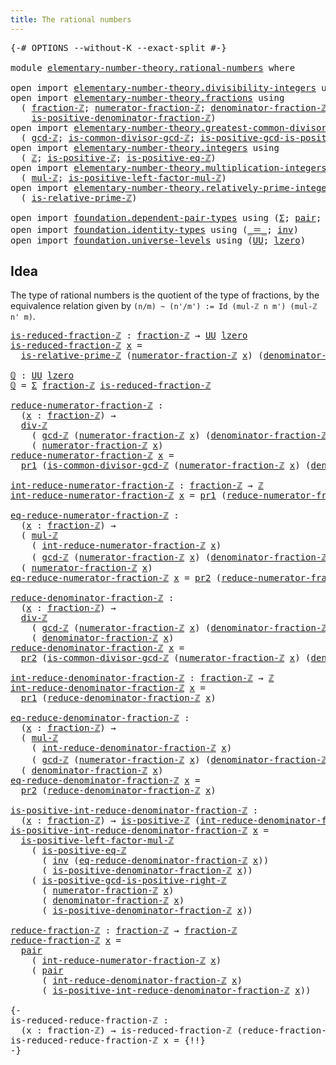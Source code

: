 ```yaml
---
title: The rational numbers
---
```


<pre class="Agda"><a id="46" class="Symbol">{-#</a> <a id="50" class="Keyword">OPTIONS</a> <a id="58" class="Pragma">--without-K</a> <a id="70" class="Pragma">--exact-split</a> <a id="84" class="Symbol">#-}</a>

<a id="89" class="Keyword">module</a> <a id="96" href="elementary-number-theory.rational-numbers.html" class="Module">elementary-number-theory.rational-numbers</a> <a id="138" class="Keyword">where</a>

<a id="145" class="Keyword">open</a> <a id="150" class="Keyword">import</a> <a id="157" href="elementary-number-theory.divisibility-integers.html" class="Module">elementary-number-theory.divisibility-integers</a> <a id="204" class="Keyword">using</a> <a id="210" class="Symbol">(</a><a id="211" href="elementary-number-theory.divisibility-integers.html#2243" class="Function">div-ℤ</a><a id="216" class="Symbol">)</a>
<a id="218" class="Keyword">open</a> <a id="223" class="Keyword">import</a> <a id="230" href="elementary-number-theory.fractions.html" class="Module">elementary-number-theory.fractions</a> <a id="265" class="Keyword">using</a>
  <a id="273" class="Symbol">(</a> <a id="275" href="elementary-number-theory.fractions.html#996" class="Function">fraction-ℤ</a><a id="285" class="Symbol">;</a> <a id="287" href="elementary-number-theory.fractions.html#1047" class="Function">numerator-fraction-ℤ</a><a id="307" class="Symbol">;</a> <a id="309" href="elementary-number-theory.fractions.html#1218" class="Function">denominator-fraction-ℤ</a><a id="331" class="Symbol">;</a>
    <a id="337" href="elementary-number-theory.fractions.html#1326" class="Function">is-positive-denominator-fraction-ℤ</a><a id="371" class="Symbol">)</a>
<a id="373" class="Keyword">open</a> <a id="378" class="Keyword">import</a> <a id="385" href="elementary-number-theory.greatest-common-divisor-integers.html" class="Module">elementary-number-theory.greatest-common-divisor-integers</a> <a id="443" class="Keyword">using</a>
  <a id="451" class="Symbol">(</a> <a id="453" href="elementary-number-theory.greatest-common-divisor-integers.html#4621" class="Function">gcd-ℤ</a><a id="458" class="Symbol">;</a> <a id="460" href="elementary-number-theory.greatest-common-divisor-integers.html#6002" class="Function">is-common-divisor-gcd-ℤ</a><a id="483" class="Symbol">;</a> <a id="485" href="elementary-number-theory.greatest-common-divisor-integers.html#6764" class="Function">is-positive-gcd-is-positive-right-ℤ</a><a id="520" class="Symbol">)</a>
<a id="522" class="Keyword">open</a> <a id="527" class="Keyword">import</a> <a id="534" href="elementary-number-theory.integers.html" class="Module">elementary-number-theory.integers</a> <a id="568" class="Keyword">using</a>
  <a id="576" class="Symbol">(</a> <a id="578" href="elementary-number-theory.integers.html#2078" class="Function">ℤ</a><a id="579" class="Symbol">;</a> <a id="581" href="elementary-number-theory.integers.html#7796" class="Function">is-positive-ℤ</a><a id="594" class="Symbol">;</a> <a id="596" href="elementary-number-theory.integers.html#8224" class="Function">is-positive-eq-ℤ</a><a id="612" class="Symbol">)</a>
<a id="614" class="Keyword">open</a> <a id="619" class="Keyword">import</a> <a id="626" href="elementary-number-theory.multiplication-integers.html" class="Module">elementary-number-theory.multiplication-integers</a> <a id="675" class="Keyword">using</a>
  <a id="683" class="Symbol">(</a> <a id="685" href="elementary-number-theory.multiplication-integers.html#2230" class="Function">mul-ℤ</a><a id="690" class="Symbol">;</a> <a id="692" href="elementary-number-theory.multiplication-integers.html#18919" class="Function">is-positive-left-factor-mul-ℤ</a><a id="721" class="Symbol">)</a>
<a id="723" class="Keyword">open</a> <a id="728" class="Keyword">import</a> <a id="735" href="elementary-number-theory.relatively-prime-integers.html" class="Module">elementary-number-theory.relatively-prime-integers</a> <a id="786" class="Keyword">using</a>
  <a id="794" class="Symbol">(</a> <a id="796" href="elementary-number-theory.relatively-prime-integers.html#492" class="Function">is-relative-prime-ℤ</a><a id="815" class="Symbol">)</a>

<a id="818" class="Keyword">open</a> <a id="823" class="Keyword">import</a> <a id="830" href="foundation.dependent-pair-types.html" class="Module">foundation.dependent-pair-types</a> <a id="862" class="Keyword">using</a> <a id="868" class="Symbol">(</a><a id="869" href="foundation-core.dependent-pair-types.html#515" class="Record">Σ</a><a id="870" class="Symbol">;</a> <a id="872" href="foundation-core.dependent-pair-types.html#588" class="InductiveConstructor">pair</a><a id="876" class="Symbol">;</a> <a id="878" href="foundation-core.dependent-pair-types.html#605" class="Field">pr1</a><a id="881" class="Symbol">;</a> <a id="883" href="foundation-core.dependent-pair-types.html#617" class="Field">pr2</a><a id="886" class="Symbol">)</a>
<a id="888" class="Keyword">open</a> <a id="893" class="Keyword">import</a> <a id="900" href="foundation.identity-types.html" class="Module">foundation.identity-types</a> <a id="926" class="Keyword">using</a> <a id="932" class="Symbol">(</a><a id="933" href="foundation-core.identity-types.html#1865" class="Function Operator">_＝_</a><a id="936" class="Symbol">;</a> <a id="938" href="foundation-core.identity-types.html#2729" class="Function">inv</a><a id="941" class="Symbol">)</a>
<a id="943" class="Keyword">open</a> <a id="948" class="Keyword">import</a> <a id="955" href="foundation.universe-levels.html" class="Module">foundation.universe-levels</a> <a id="982" class="Keyword">using</a> <a id="988" class="Symbol">(</a><a id="989" href="foundation-core.universe-levels.html#235" class="Primitive">UU</a><a id="991" class="Symbol">;</a> <a id="993" href="Agda.Primitive.html#764" class="Primitive">lzero</a><a id="998" class="Symbol">)</a>
</pre>
## Idea

The type of rational numbers is the quotient of the type of fractions, by the equivalence relation given by `(n/m) ~ (n'/m') := Id (mul-ℤ n m') (mul-ℤ n' m)`.

<pre class="Agda"><a id="is-reduced-fraction-ℤ"></a><a id="1182" href="elementary-number-theory.rational-numbers.html#1182" class="Function">is-reduced-fraction-ℤ</a> <a id="1204" class="Symbol">:</a> <a id="1206" href="elementary-number-theory.fractions.html#996" class="Function">fraction-ℤ</a> <a id="1217" class="Symbol">→</a> <a id="1219" href="foundation-core.universe-levels.html#235" class="Primitive">UU</a> <a id="1222" href="Agda.Primitive.html#764" class="Primitive">lzero</a>
<a id="1228" href="elementary-number-theory.rational-numbers.html#1182" class="Function">is-reduced-fraction-ℤ</a> <a id="1250" href="elementary-number-theory.rational-numbers.html#1250" class="Bound">x</a> <a id="1252" class="Symbol">=</a>
  <a id="1256" href="elementary-number-theory.relatively-prime-integers.html#492" class="Function">is-relative-prime-ℤ</a> <a id="1276" class="Symbol">(</a><a id="1277" href="elementary-number-theory.fractions.html#1047" class="Function">numerator-fraction-ℤ</a> <a id="1298" href="elementary-number-theory.rational-numbers.html#1250" class="Bound">x</a><a id="1299" class="Symbol">)</a> <a id="1301" class="Symbol">(</a><a id="1302" href="elementary-number-theory.fractions.html#1218" class="Function">denominator-fraction-ℤ</a> <a id="1325" href="elementary-number-theory.rational-numbers.html#1250" class="Bound">x</a><a id="1326" class="Symbol">)</a>

<a id="ℚ"></a><a id="1329" href="elementary-number-theory.rational-numbers.html#1329" class="Function">ℚ</a> <a id="1331" class="Symbol">:</a> <a id="1333" href="foundation-core.universe-levels.html#235" class="Primitive">UU</a> <a id="1336" href="Agda.Primitive.html#764" class="Primitive">lzero</a>
<a id="1342" href="elementary-number-theory.rational-numbers.html#1329" class="Function">ℚ</a> <a id="1344" class="Symbol">=</a> <a id="1346" href="foundation-core.dependent-pair-types.html#515" class="Record">Σ</a> <a id="1348" href="elementary-number-theory.fractions.html#996" class="Function">fraction-ℤ</a> <a id="1359" href="elementary-number-theory.rational-numbers.html#1182" class="Function">is-reduced-fraction-ℤ</a>

<a id="reduce-numerator-fraction-ℤ"></a><a id="1382" href="elementary-number-theory.rational-numbers.html#1382" class="Function">reduce-numerator-fraction-ℤ</a> <a id="1410" class="Symbol">:</a>
  <a id="1414" class="Symbol">(</a><a id="1415" href="elementary-number-theory.rational-numbers.html#1415" class="Bound">x</a> <a id="1417" class="Symbol">:</a> <a id="1419" href="elementary-number-theory.fractions.html#996" class="Function">fraction-ℤ</a><a id="1429" class="Symbol">)</a> <a id="1431" class="Symbol">→</a>
  <a id="1435" href="elementary-number-theory.divisibility-integers.html#2243" class="Function">div-ℤ</a>
    <a id="1445" class="Symbol">(</a> <a id="1447" href="elementary-number-theory.greatest-common-divisor-integers.html#4621" class="Function">gcd-ℤ</a> <a id="1453" class="Symbol">(</a><a id="1454" href="elementary-number-theory.fractions.html#1047" class="Function">numerator-fraction-ℤ</a> <a id="1475" href="elementary-number-theory.rational-numbers.html#1415" class="Bound">x</a><a id="1476" class="Symbol">)</a> <a id="1478" class="Symbol">(</a><a id="1479" href="elementary-number-theory.fractions.html#1218" class="Function">denominator-fraction-ℤ</a> <a id="1502" href="elementary-number-theory.rational-numbers.html#1415" class="Bound">x</a><a id="1503" class="Symbol">))</a>
    <a id="1510" class="Symbol">(</a> <a id="1512" href="elementary-number-theory.fractions.html#1047" class="Function">numerator-fraction-ℤ</a> <a id="1533" href="elementary-number-theory.rational-numbers.html#1415" class="Bound">x</a><a id="1534" class="Symbol">)</a>
<a id="1536" href="elementary-number-theory.rational-numbers.html#1382" class="Function">reduce-numerator-fraction-ℤ</a> <a id="1564" href="elementary-number-theory.rational-numbers.html#1564" class="Bound">x</a> <a id="1566" class="Symbol">=</a>
  <a id="1570" href="foundation-core.dependent-pair-types.html#605" class="Field">pr1</a> <a id="1574" class="Symbol">(</a><a id="1575" href="elementary-number-theory.greatest-common-divisor-integers.html#6002" class="Function">is-common-divisor-gcd-ℤ</a> <a id="1599" class="Symbol">(</a><a id="1600" href="elementary-number-theory.fractions.html#1047" class="Function">numerator-fraction-ℤ</a> <a id="1621" href="elementary-number-theory.rational-numbers.html#1564" class="Bound">x</a><a id="1622" class="Symbol">)</a> <a id="1624" class="Symbol">(</a><a id="1625" href="elementary-number-theory.fractions.html#1218" class="Function">denominator-fraction-ℤ</a> <a id="1648" href="elementary-number-theory.rational-numbers.html#1564" class="Bound">x</a><a id="1649" class="Symbol">))</a>

<a id="int-reduce-numerator-fraction-ℤ"></a><a id="1653" href="elementary-number-theory.rational-numbers.html#1653" class="Function">int-reduce-numerator-fraction-ℤ</a> <a id="1685" class="Symbol">:</a> <a id="1687" href="elementary-number-theory.fractions.html#996" class="Function">fraction-ℤ</a> <a id="1698" class="Symbol">→</a> <a id="1700" href="elementary-number-theory.integers.html#2078" class="Function">ℤ</a>
<a id="1702" href="elementary-number-theory.rational-numbers.html#1653" class="Function">int-reduce-numerator-fraction-ℤ</a> <a id="1734" href="elementary-number-theory.rational-numbers.html#1734" class="Bound">x</a> <a id="1736" class="Symbol">=</a> <a id="1738" href="foundation-core.dependent-pair-types.html#605" class="Field">pr1</a> <a id="1742" class="Symbol">(</a><a id="1743" href="elementary-number-theory.rational-numbers.html#1382" class="Function">reduce-numerator-fraction-ℤ</a> <a id="1771" href="elementary-number-theory.rational-numbers.html#1734" class="Bound">x</a><a id="1772" class="Symbol">)</a>

<a id="eq-reduce-numerator-fraction-ℤ"></a><a id="1775" href="elementary-number-theory.rational-numbers.html#1775" class="Function">eq-reduce-numerator-fraction-ℤ</a> <a id="1806" class="Symbol">:</a>
  <a id="1810" class="Symbol">(</a><a id="1811" href="elementary-number-theory.rational-numbers.html#1811" class="Bound">x</a> <a id="1813" class="Symbol">:</a> <a id="1815" href="elementary-number-theory.fractions.html#996" class="Function">fraction-ℤ</a><a id="1825" class="Symbol">)</a> <a id="1827" class="Symbol">→</a>
  <a id="1831" class="Symbol">(</a> <a id="1833" href="elementary-number-theory.multiplication-integers.html#2230" class="Function">mul-ℤ</a>
    <a id="1843" class="Symbol">(</a> <a id="1845" href="elementary-number-theory.rational-numbers.html#1653" class="Function">int-reduce-numerator-fraction-ℤ</a> <a id="1877" href="elementary-number-theory.rational-numbers.html#1811" class="Bound">x</a><a id="1878" class="Symbol">)</a>
    <a id="1884" class="Symbol">(</a> <a id="1886" href="elementary-number-theory.greatest-common-divisor-integers.html#4621" class="Function">gcd-ℤ</a> <a id="1892" class="Symbol">(</a><a id="1893" href="elementary-number-theory.fractions.html#1047" class="Function">numerator-fraction-ℤ</a> <a id="1914" href="elementary-number-theory.rational-numbers.html#1811" class="Bound">x</a><a id="1915" class="Symbol">)</a> <a id="1917" class="Symbol">(</a><a id="1918" href="elementary-number-theory.fractions.html#1218" class="Function">denominator-fraction-ℤ</a> <a id="1941" href="elementary-number-theory.rational-numbers.html#1811" class="Bound">x</a><a id="1942" class="Symbol">)))</a> <a id="1946" href="foundation-core.identity-types.html#1865" class="Function Operator">＝</a>
  <a id="1950" class="Symbol">(</a> <a id="1952" href="elementary-number-theory.fractions.html#1047" class="Function">numerator-fraction-ℤ</a> <a id="1973" href="elementary-number-theory.rational-numbers.html#1811" class="Bound">x</a><a id="1974" class="Symbol">)</a>
<a id="1976" href="elementary-number-theory.rational-numbers.html#1775" class="Function">eq-reduce-numerator-fraction-ℤ</a> <a id="2007" href="elementary-number-theory.rational-numbers.html#2007" class="Bound">x</a> <a id="2009" class="Symbol">=</a> <a id="2011" href="foundation-core.dependent-pair-types.html#617" class="Field">pr2</a> <a id="2015" class="Symbol">(</a><a id="2016" href="elementary-number-theory.rational-numbers.html#1382" class="Function">reduce-numerator-fraction-ℤ</a> <a id="2044" href="elementary-number-theory.rational-numbers.html#2007" class="Bound">x</a><a id="2045" class="Symbol">)</a>

<a id="reduce-denominator-fraction-ℤ"></a><a id="2048" href="elementary-number-theory.rational-numbers.html#2048" class="Function">reduce-denominator-fraction-ℤ</a> <a id="2078" class="Symbol">:</a>
  <a id="2082" class="Symbol">(</a><a id="2083" href="elementary-number-theory.rational-numbers.html#2083" class="Bound">x</a> <a id="2085" class="Symbol">:</a> <a id="2087" href="elementary-number-theory.fractions.html#996" class="Function">fraction-ℤ</a><a id="2097" class="Symbol">)</a> <a id="2099" class="Symbol">→</a>
  <a id="2103" href="elementary-number-theory.divisibility-integers.html#2243" class="Function">div-ℤ</a>
    <a id="2113" class="Symbol">(</a> <a id="2115" href="elementary-number-theory.greatest-common-divisor-integers.html#4621" class="Function">gcd-ℤ</a> <a id="2121" class="Symbol">(</a><a id="2122" href="elementary-number-theory.fractions.html#1047" class="Function">numerator-fraction-ℤ</a> <a id="2143" href="elementary-number-theory.rational-numbers.html#2083" class="Bound">x</a><a id="2144" class="Symbol">)</a> <a id="2146" class="Symbol">(</a><a id="2147" href="elementary-number-theory.fractions.html#1218" class="Function">denominator-fraction-ℤ</a> <a id="2170" href="elementary-number-theory.rational-numbers.html#2083" class="Bound">x</a><a id="2171" class="Symbol">))</a>
    <a id="2178" class="Symbol">(</a> <a id="2180" href="elementary-number-theory.fractions.html#1218" class="Function">denominator-fraction-ℤ</a> <a id="2203" href="elementary-number-theory.rational-numbers.html#2083" class="Bound">x</a><a id="2204" class="Symbol">)</a>
<a id="2206" href="elementary-number-theory.rational-numbers.html#2048" class="Function">reduce-denominator-fraction-ℤ</a> <a id="2236" href="elementary-number-theory.rational-numbers.html#2236" class="Bound">x</a> <a id="2238" class="Symbol">=</a>
  <a id="2242" href="foundation-core.dependent-pair-types.html#617" class="Field">pr2</a> <a id="2246" class="Symbol">(</a><a id="2247" href="elementary-number-theory.greatest-common-divisor-integers.html#6002" class="Function">is-common-divisor-gcd-ℤ</a> <a id="2271" class="Symbol">(</a><a id="2272" href="elementary-number-theory.fractions.html#1047" class="Function">numerator-fraction-ℤ</a> <a id="2293" href="elementary-number-theory.rational-numbers.html#2236" class="Bound">x</a><a id="2294" class="Symbol">)</a> <a id="2296" class="Symbol">(</a><a id="2297" href="elementary-number-theory.fractions.html#1218" class="Function">denominator-fraction-ℤ</a> <a id="2320" href="elementary-number-theory.rational-numbers.html#2236" class="Bound">x</a><a id="2321" class="Symbol">))</a>

<a id="int-reduce-denominator-fraction-ℤ"></a><a id="2325" href="elementary-number-theory.rational-numbers.html#2325" class="Function">int-reduce-denominator-fraction-ℤ</a> <a id="2359" class="Symbol">:</a> <a id="2361" href="elementary-number-theory.fractions.html#996" class="Function">fraction-ℤ</a> <a id="2372" class="Symbol">→</a> <a id="2374" href="elementary-number-theory.integers.html#2078" class="Function">ℤ</a>
<a id="2376" href="elementary-number-theory.rational-numbers.html#2325" class="Function">int-reduce-denominator-fraction-ℤ</a> <a id="2410" href="elementary-number-theory.rational-numbers.html#2410" class="Bound">x</a> <a id="2412" class="Symbol">=</a>
  <a id="2416" href="foundation-core.dependent-pair-types.html#605" class="Field">pr1</a> <a id="2420" class="Symbol">(</a><a id="2421" href="elementary-number-theory.rational-numbers.html#2048" class="Function">reduce-denominator-fraction-ℤ</a> <a id="2451" href="elementary-number-theory.rational-numbers.html#2410" class="Bound">x</a><a id="2452" class="Symbol">)</a>

<a id="eq-reduce-denominator-fraction-ℤ"></a><a id="2455" href="elementary-number-theory.rational-numbers.html#2455" class="Function">eq-reduce-denominator-fraction-ℤ</a> <a id="2488" class="Symbol">:</a>
  <a id="2492" class="Symbol">(</a><a id="2493" href="elementary-number-theory.rational-numbers.html#2493" class="Bound">x</a> <a id="2495" class="Symbol">:</a> <a id="2497" href="elementary-number-theory.fractions.html#996" class="Function">fraction-ℤ</a><a id="2507" class="Symbol">)</a> <a id="2509" class="Symbol">→</a>
  <a id="2513" class="Symbol">(</a> <a id="2515" href="elementary-number-theory.multiplication-integers.html#2230" class="Function">mul-ℤ</a>
    <a id="2525" class="Symbol">(</a> <a id="2527" href="elementary-number-theory.rational-numbers.html#2325" class="Function">int-reduce-denominator-fraction-ℤ</a> <a id="2561" href="elementary-number-theory.rational-numbers.html#2493" class="Bound">x</a><a id="2562" class="Symbol">)</a>
    <a id="2568" class="Symbol">(</a> <a id="2570" href="elementary-number-theory.greatest-common-divisor-integers.html#4621" class="Function">gcd-ℤ</a> <a id="2576" class="Symbol">(</a><a id="2577" href="elementary-number-theory.fractions.html#1047" class="Function">numerator-fraction-ℤ</a> <a id="2598" href="elementary-number-theory.rational-numbers.html#2493" class="Bound">x</a><a id="2599" class="Symbol">)</a> <a id="2601" class="Symbol">(</a><a id="2602" href="elementary-number-theory.fractions.html#1218" class="Function">denominator-fraction-ℤ</a> <a id="2625" href="elementary-number-theory.rational-numbers.html#2493" class="Bound">x</a><a id="2626" class="Symbol">)))</a> <a id="2630" href="foundation-core.identity-types.html#1865" class="Function Operator">＝</a>
  <a id="2634" class="Symbol">(</a> <a id="2636" href="elementary-number-theory.fractions.html#1218" class="Function">denominator-fraction-ℤ</a> <a id="2659" href="elementary-number-theory.rational-numbers.html#2493" class="Bound">x</a><a id="2660" class="Symbol">)</a>
<a id="2662" href="elementary-number-theory.rational-numbers.html#2455" class="Function">eq-reduce-denominator-fraction-ℤ</a> <a id="2695" href="elementary-number-theory.rational-numbers.html#2695" class="Bound">x</a> <a id="2697" class="Symbol">=</a>
  <a id="2701" href="foundation-core.dependent-pair-types.html#617" class="Field">pr2</a> <a id="2705" class="Symbol">(</a><a id="2706" href="elementary-number-theory.rational-numbers.html#2048" class="Function">reduce-denominator-fraction-ℤ</a> <a id="2736" href="elementary-number-theory.rational-numbers.html#2695" class="Bound">x</a><a id="2737" class="Symbol">)</a>

<a id="is-positive-int-reduce-denominator-fraction-ℤ"></a><a id="2740" href="elementary-number-theory.rational-numbers.html#2740" class="Function">is-positive-int-reduce-denominator-fraction-ℤ</a> <a id="2786" class="Symbol">:</a>
  <a id="2790" class="Symbol">(</a><a id="2791" href="elementary-number-theory.rational-numbers.html#2791" class="Bound">x</a> <a id="2793" class="Symbol">:</a> <a id="2795" href="elementary-number-theory.fractions.html#996" class="Function">fraction-ℤ</a><a id="2805" class="Symbol">)</a> <a id="2807" class="Symbol">→</a> <a id="2809" href="elementary-number-theory.integers.html#7796" class="Function">is-positive-ℤ</a> <a id="2823" class="Symbol">(</a><a id="2824" href="elementary-number-theory.rational-numbers.html#2325" class="Function">int-reduce-denominator-fraction-ℤ</a> <a id="2858" href="elementary-number-theory.rational-numbers.html#2791" class="Bound">x</a><a id="2859" class="Symbol">)</a>
<a id="2861" href="elementary-number-theory.rational-numbers.html#2740" class="Function">is-positive-int-reduce-denominator-fraction-ℤ</a> <a id="2907" href="elementary-number-theory.rational-numbers.html#2907" class="Bound">x</a> <a id="2909" class="Symbol">=</a>
  <a id="2913" href="elementary-number-theory.multiplication-integers.html#18919" class="Function">is-positive-left-factor-mul-ℤ</a>
    <a id="2947" class="Symbol">(</a> <a id="2949" href="elementary-number-theory.integers.html#8224" class="Function">is-positive-eq-ℤ</a>
      <a id="2972" class="Symbol">(</a> <a id="2974" href="foundation-core.identity-types.html#2729" class="Function">inv</a> <a id="2978" class="Symbol">(</a><a id="2979" href="elementary-number-theory.rational-numbers.html#2455" class="Function">eq-reduce-denominator-fraction-ℤ</a> <a id="3012" href="elementary-number-theory.rational-numbers.html#2907" class="Bound">x</a><a id="3013" class="Symbol">))</a>
      <a id="3022" class="Symbol">(</a> <a id="3024" href="elementary-number-theory.fractions.html#1326" class="Function">is-positive-denominator-fraction-ℤ</a> <a id="3059" href="elementary-number-theory.rational-numbers.html#2907" class="Bound">x</a><a id="3060" class="Symbol">))</a>
    <a id="3067" class="Symbol">(</a> <a id="3069" href="elementary-number-theory.greatest-common-divisor-integers.html#6764" class="Function">is-positive-gcd-is-positive-right-ℤ</a>
      <a id="3111" class="Symbol">(</a> <a id="3113" href="elementary-number-theory.fractions.html#1047" class="Function">numerator-fraction-ℤ</a> <a id="3134" href="elementary-number-theory.rational-numbers.html#2907" class="Bound">x</a><a id="3135" class="Symbol">)</a>
      <a id="3143" class="Symbol">(</a> <a id="3145" href="elementary-number-theory.fractions.html#1218" class="Function">denominator-fraction-ℤ</a> <a id="3168" href="elementary-number-theory.rational-numbers.html#2907" class="Bound">x</a><a id="3169" class="Symbol">)</a>
      <a id="3177" class="Symbol">(</a> <a id="3179" href="elementary-number-theory.fractions.html#1326" class="Function">is-positive-denominator-fraction-ℤ</a> <a id="3214" href="elementary-number-theory.rational-numbers.html#2907" class="Bound">x</a><a id="3215" class="Symbol">))</a>

<a id="reduce-fraction-ℤ"></a><a id="3219" href="elementary-number-theory.rational-numbers.html#3219" class="Function">reduce-fraction-ℤ</a> <a id="3237" class="Symbol">:</a> <a id="3239" href="elementary-number-theory.fractions.html#996" class="Function">fraction-ℤ</a> <a id="3250" class="Symbol">→</a> <a id="3252" href="elementary-number-theory.fractions.html#996" class="Function">fraction-ℤ</a>
<a id="3263" href="elementary-number-theory.rational-numbers.html#3219" class="Function">reduce-fraction-ℤ</a> <a id="3281" href="elementary-number-theory.rational-numbers.html#3281" class="Bound">x</a> <a id="3283" class="Symbol">=</a>
  <a id="3287" href="foundation-core.dependent-pair-types.html#588" class="InductiveConstructor">pair</a>
    <a id="3296" class="Symbol">(</a> <a id="3298" href="elementary-number-theory.rational-numbers.html#1653" class="Function">int-reduce-numerator-fraction-ℤ</a> <a id="3330" href="elementary-number-theory.rational-numbers.html#3281" class="Bound">x</a><a id="3331" class="Symbol">)</a>
    <a id="3337" class="Symbol">(</a> <a id="3339" href="foundation-core.dependent-pair-types.html#588" class="InductiveConstructor">pair</a>
      <a id="3350" class="Symbol">(</a> <a id="3352" href="elementary-number-theory.rational-numbers.html#2325" class="Function">int-reduce-denominator-fraction-ℤ</a> <a id="3386" href="elementary-number-theory.rational-numbers.html#3281" class="Bound">x</a><a id="3387" class="Symbol">)</a>
      <a id="3395" class="Symbol">(</a> <a id="3397" href="elementary-number-theory.rational-numbers.html#2740" class="Function">is-positive-int-reduce-denominator-fraction-ℤ</a> <a id="3443" href="elementary-number-theory.rational-numbers.html#3281" class="Bound">x</a><a id="3444" class="Symbol">))</a>

<a id="3448" class="Comment">{-
is-reduced-reduce-fraction-ℤ :
  (x : fraction-ℤ) → is-reduced-fraction-ℤ (reduce-fraction-ℤ x)
is-reduced-reduce-fraction-ℤ x = {!!}
-}</a>
</pre>